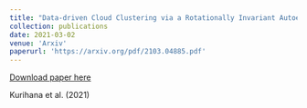```yaml
---
title: "Data-driven Cloud Clustering via a Rotationally Invariant Autoencoder"
collection: publications
date: 2021-03-02
venue: 'Arxiv'
paperurl: 'https://arxiv.org/pdf/2103.04885.pdf'
---
```


[Download paper here](https://arxiv.org/pdf/2103.04885.pdf)

Kurihana et al. (2021)
